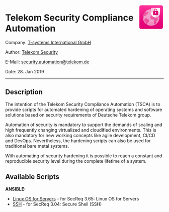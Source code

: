 <a href="images/tsec-logo.png"><img align="right" src="images/tsec-logo.png" alt="Telekom Security" height="80" width="80"></a>
# Telekom Security Compliance Automation

Company: [T-systems International GmbH](https://www.t-systems.com)

Author: [Telekom Security](https://security.telekom.com/)   

E-Mail: [security.automation@telekom.de](security.automation@telekom.de)

Date: 28. Jan 2019

-------------------------------------------------------------------------------

## Description

The intention of the Telekom Security Compliance Automation (TSCA) is to provide
scripts for automated hardening of operating systems and software solutions based on security requirements of Deutsche Telekom group.

Automation of security is mandatory to support the demands of scaling and high frequently changing virtualized and cloudified environments. This is also mandatory for new working concepts like agile development, CI/CD and DevOps.
Nevertheless, the hardening scripts can also be used for traditional bare metal systems.

With automating of security hardening it is possible to reach a constant and reproducible security level during the complete lifetime of a system.

## Available Scripts

**ANSIBLE:**

  * [Linux OS for Servers](/T-Sec.LinuxOS.Compliance) - for SecReq 3.65: Linux OS for Servers
  * [SSH](/T-Sec.SSH.Compliance) - for SecReq 3.04: Secure Shell (SSH)
